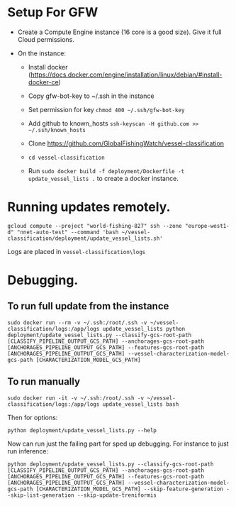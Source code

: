 # Setup For GFW

* Create a Compute Engine instance (16 core is a good size). Give it full Cloud permissions.

* On the instance:
    - Install docker (https://docs.docker.com/engine/installation/linux/debian/#install-docker-ce)

    - Copy gfw-bot-key to ~/.ssh in the instance 
   
    - Set permission for key `chmod 400 ~/.ssh/gfw-bot-key`

    - Add github to known_hosts `ssh-keyscan -H github.com >> ~/.ssh/known_hosts`

    - Clone https://github.com/GlobalFishingWatch/vessel-classification

    - `cd vessel-classification`

    - Run `sudo docker build -f deployment/Dockerfile -t update_vessel_lists .` to create a docker instance.

# Running updates remotely.

`gcloud compute --project "world-fishing-827" ssh --zone "europe-west1-d" "nnet-auto-test" --command 'bash ~/vessel-classification/deployment/update_vessel_lists.sh'`

Logs are placed in `vessel-classification\logs`

# Debugging. 

## To run full update from the instance

`sudo docker run --rm -v ~/.ssh:/root/.ssh -v ~/vessel-classification/logs:/app/logs update_vessel_lists python deployment/update_vessel_lists.py --classify-gcs-root-path [CLASSIFY_PIPELINE_OUTPUT_GCS_PATH] --anchorages-gcs-root-path [ANCHORAGES_PIPELINE_OUTPUT_GCS_PATH] --features-gcs-root-path [ANCHORAGES_PIPELINE_OUTPUT_GCS_PATH] --vessel-characterization-model-gcs-path [CHARACTERIZATION_MODEL_GCS_PATH]`

## To run manually

`sudo docker run -it -v ~/.ssh:/root/.ssh -v ~/vessel-classification/logs:/app/logs update_vessel_lists bash`

Then for options:

`python deployment/update_vessel_lists.py --help` 

Now can run just the failing part for sped up debugging. For instance to just run inference:

`python deployment/update_vessel_lists.py --classify-gcs-root-path [CLASSIFY_PIPELINE_OUTPUT_GCS_PATH] --anchorages-gcs-root-path [ANCHORAGES_PIPELINE_OUTPUT_GCS_PATH] --features-gcs-root-path [ANCHORAGES_PIPELINE_OUTPUT_GCS_PATH] --vessel-characterization-model-gcs-path [CHARACTERIZATION_MODEL_GCS_PATH] --skip-feature-generation --skip-list-generation --skip-update-treniformis`





